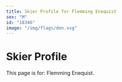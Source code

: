```yaml
---
title: Skier Profile for Flemming Enequist
sex: "M"
id: "18346"
image: "/img/flags/den.svg" 
---
```


# Skier Profile

This page is for: Flemming Enequist.
    